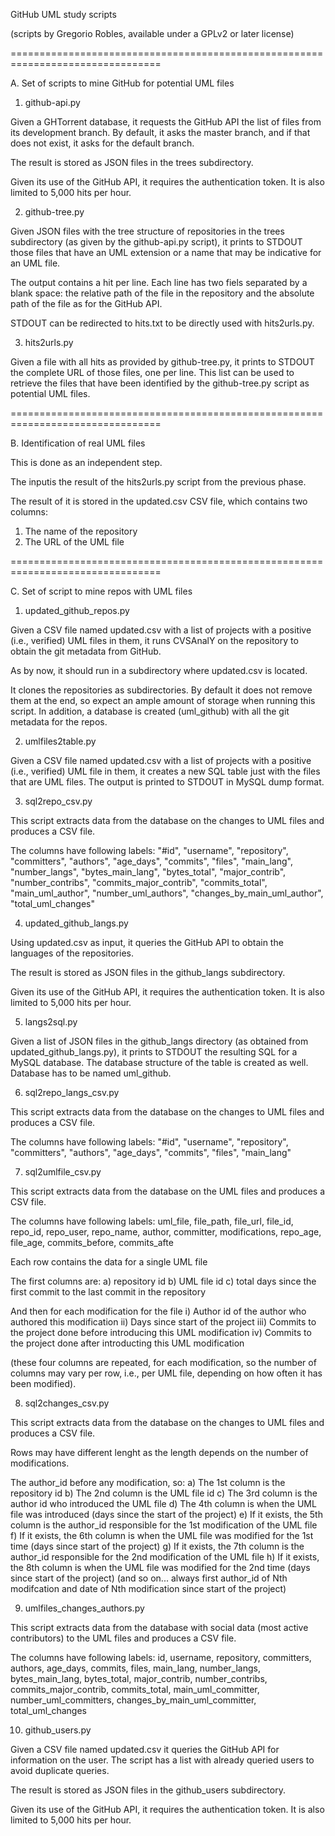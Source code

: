 GitHub UML study scripts

(scripts by Gregorio Robles, available under a GPLv2 or later license)

================================================================================

A. Set of scripts to mine GitHub for potential UML files

1. github-api.py

Given a GHTorrent database, it requests the GitHub API the list of files from its development branch. By default, it asks the master branch, and if that does not exist, it asks for the default branch.

The result is stored as JSON files in the trees subdirectory.

Given its use of the GitHub API, it requires the authentication token. It is also limited to 5,000 hits per hour.

2. github-tree.py

Given JSON files with the tree structure of repositories in the trees subdirectory (as given by the github-api.py script), it prints to STDOUT those files that have an UML extension or a name that may be indicative for an UML file.

The output contains a hit per line. Each line has two fiels separated by a blank space: the relative path of the file in the repository and the absolute path of the file as for the GitHub API.

STDOUT can be redirected to hits.txt to be directly used with hits2urls.py.

3. hits2urls.py

Given a file with all hits as provided by github-tree.py, it prints to STDOUT the complete URL of those files, one per line. This list can be used to retrieve the files that have been identified by the github-tree.py script as potential UML files.

================================================================================

B. Identification of real UML files

This is done as an independent step.

The inputis the result of the hits2urls.py script from the previous phase.

The result of it is stored in the updated.csv CSV file, which contains two columns:
  1. The name of the repository
  2. The URL of the UML file

================================================================================


C. Set of script to mine repos with UML files

1. updated_github_repos.py

Given a CSV file named updated.csv with a list of projects with a positive (i.e., verified) UML files in them, it runs CVSAnalY on the repository to obtain the git metadata from GitHub.

As by now, it should run in a subdirectory where updated.csv is located.

It clones the repositories as subdirectories. By default it does not remove them at the end, so expect an ample amount of storage when running this script. In addition, a database is created (uml_github) with all the git metadata for the repos.


2. umlfiles2table.py

Given a CSV file named updated.csv with a list of projects with a positive (i.e., verified) UML file in them, it creates a new SQL table just with the files that are UML files. The output is printed to STDOUT in MySQL dump format.


3. sql2repo_csv.py

This script extracts data from the database on the changes to UML files and produces a CSV file.

The columns have following labels: "#id", "username", "repository", "committers", "authors", "age_days", "commits", "files", "main_lang", "number_langs", "bytes_main_lang", "bytes_total", "major_contrib", "number_contribs", "commits_major_contrib", "commits_total", "main_uml_author", "number_uml_authors", "changes_by_main_uml_author", "total_uml_changes"


4. updated_github_langs.py

Using updated.csv as input, it queries the GitHub API to obtain the languages of the repositories.

The result is stored as JSON files in the github_langs subdirectory.

Given its use of the GitHub API, it requires the authentication token. It is also limited to 5,000 hits per hour.


5. langs2sql.py

Given a list of JSON files in the github\_langs directory (as obtained from updated_github_langs.py), it prints to STDOUT the resulting SQL for a MySQL database. The database structure of the table is created as well. Database has to be named uml\_github.


6. sql2repo_langs_csv.py

This script extracts data from the database on the changes to UML files and produces a CSV file.

The columns have following labels: "#id", "username", "repository", "committers", "authors", "age_days", "commits", "files", "main_lang"


7. sql2umlfile_csv.py

This script extracts data from the database on the UML files and produces a CSV file.

The columns have following labels: uml_file, file_path, file_url, file_id, repo_id, repo_user, repo_name, author, committer, modifications, repo_age, file_age, commits_before, commits_afte

Each row contains the data for a single UML file

The first columns are:
    a) repository id
    b) UML file id
    c) total days since the first commit to the last commit in the repository

 And then for each modification for the file
    i) Author id of the author who authored this modification
    ii) Days since start of the project
    iii) Commits to the project done before introducing this UML modification
    iv) Commits to the project done after introducting this UML modification

   (these four columns are repeated, for each modification, so the number of columns may vary per row, i.e., per UML file, depending on how often it has been modified).

8. sql2changes_csv.py

This script extracts data from the database on the changes to UML files and produces a CSV file.

Rows may have different lenght as the length depends on the number of modifications.

The author_id before any modification, so:
      a) The 1st column is the repository id
      b) The 2nd column is the UML file id
      c) The 3rd column is the author id who introduced the UML file
      d) The 4th column is when the UML file was introduced (days since the start of the project)
      e) If it exists, the 5th column is the author_id responsible for the 1st modification of the UML file
      f) If it exists, the 6th column is when the UML file was modified for the 1st time (days since start of the project)
      g) If it exists, the 7th column is the author_id responsible for the 2nd modification of the UML file
      h) If it exists, the 8th column is when the UML file was modified for the 2nd time (days since start of the project)
     (and so on... always first author_id of Nth modifcation and date of Nth modification since start of the project)

9. umlfiles_changes_authors.py

This script extracts data from the database with social data (most active contributors) to the UML files and produces a CSV file.

The columns have following labels: id, username, repository, committers, authors, age_days, commits, files, main_lang, number_langs, bytes_main_lang, bytes_total, major_contrib, number_contribs, commits_major_contrib, commits_total, main_uml_committer, number_uml_committers, changes_by_main_uml_committer, total_uml_changes


10. github_users.py

Given a CSV file named updated.csv  it queries the GitHub API for information on the user. The script has a list with already queried users to avoid duplicate queries.

The result is stored as JSON files in the github_users subdirectory.

Given its use of the GitHub API, it requires the authentication token. It is also limited to 5,000 hits per hour.


